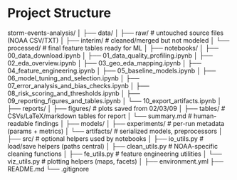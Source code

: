# Project Structure

storm-events-analysis/
│
├── data/
│   ├── raw/               # untouched source files (NOAA CSV/TXT)
│   ├── interim/           # cleaned/merged but not modeled
│   └── processed/         # final feature tables ready for ML
│
├── notebooks/
│   ├── 00_data_download.ipynb
│   ├── 01_data_quality_profiling.ipynb
│   ├── 02_eda_overview.ipynb
│   ├── 03_geo_eda_mapping.ipynb
│   ├── 04_feature_engineering.ipynb
│   ├── 05_baseline_models.ipynb
│   ├── 06_model_tuning_and_selection.ipynb
│   ├── 07_error_analysis_and_bias_checks.ipynb
│   ├── 08_risk_scoring_and_thresholds.ipynb
│   ├── 09_reporting_figures_and_tables.ipynb
│   └── 10_export_artifacts.ipynb
│
├── reports/
│   ├── figures/           # plots saved from 02/03/09
│   ├── tables/            # CSVs/LaTeX/markdown tables for report
│   └── summary.md         # human-readable findings
│
├── models/
│   ├── experiments/       # per-run metadata (params + metrics)
│   └── artifacts/         # serialized models, preprocessors
│
├── src/                   # optional helpers used by notebooks
│   ├── io_utils.py        # load/save helpers (paths central)
│   ├── clean_utils.py     # NOAA-specific cleaning functions
│   ├── fe_utils.py        # feature engineering utilities
│   └── viz_utils.py       # plotting helpers (maps, facets)
│
├── environment.yml
├── README.md
└── .gitignore

